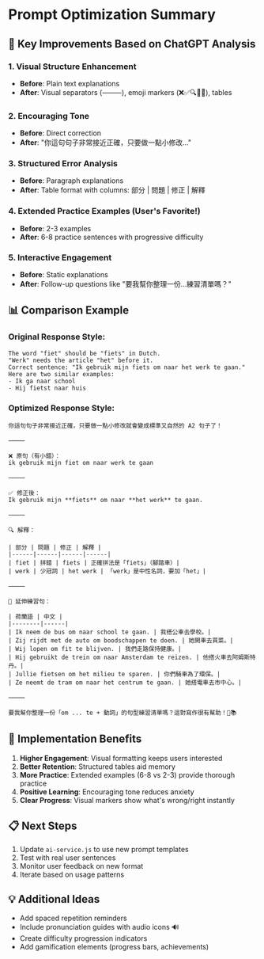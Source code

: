 # Prompt Optimization Summary

## 🎯 Key Improvements Based on ChatGPT Analysis

### 1. Visual Structure Enhancement
- **Before**: Plain text explanations
- **After**: Visual separators (⸻), emoji markers (❌✅🔍🧠🎯), tables

### 2. Encouraging Tone
- **Before**: Direct correction
- **After**: "你這句句子非常接近正確，只要做一點小修改..."

### 3. Structured Error Analysis
- **Before**: Paragraph explanations
- **After**: Table format with columns: 部分 | 問題 | 修正 | 解釋

### 4. Extended Practice Examples (User's Favorite!)
- **Before**: 2-3 examples
- **After**: 6-8 practice sentences with progressive difficulty

### 5. Interactive Engagement
- **Before**: Static explanations
- **After**: Follow-up questions like "要我幫你整理一份...練習清單嗎？"

## 📊 Comparison Example

### Original Response Style:
```
The word "fiet" should be "fiets" in Dutch. 
"Werk" needs the article "het" before it.
Correct sentence: "Ik gebruik mijn fiets om naar het werk te gaan."
Here are two similar examples:
- Ik ga naar school
- Hij fietst naar huis
```

### Optimized Response Style:
```
你這句句子非常接近正確，只要做一點小修改就會變成標準又自然的 A2 句子了！

⸻

❌ 原句（有小錯）：
ik gebruik mijn fiet om naar werk te gaan

⸻

✅ 修正後：
Ik gebruik mijn **fiets** om naar **het werk** te gaan.

⸻

🔍 解釋：

| 部分 | 問題 | 修正 | 解釋 |
|------|------|------|------|
| fiet | 拼錯 | fiets | 正確拼法是「fiets」（腳踏車）|
| werk | 少冠詞 | het werk | 「werk」是中性名詞，要加「het」|

⸻

🎯 延伸練習句：

| 荷蘭語 | 中文 |
|--------|------|
| Ik neem de bus om naar school te gaan. | 我搭公車去學校。|
| Zij rijdt met de auto om boodschappen te doen. | 她開車去買菜。|
| Wij lopen om fit te blijven. | 我們走路保持健康。|
| Hij gebruikt de trein om naar Amsterdam te reizen. | 他搭火車去阿姆斯特丹。|
| Jullie fietsen om het milieu te sparen. | 你們騎車為了環保。|
| Ze neemt de tram om naar het centrum te gaan. | 她搭電車去市中心。|

⸻

要我幫你整理一份「om ... te + 動詞」的句型練習清單嗎？這對寫作很有幫助！📄📚
```

## 🚀 Implementation Benefits

1. **Higher Engagement**: Visual formatting keeps users interested
2. **Better Retention**: Structured tables aid memory
3. **More Practice**: Extended examples (6-8 vs 2-3) provide thorough practice
4. **Positive Learning**: Encouraging tone reduces anxiety
5. **Clear Progress**: Visual markers show what's wrong/right instantly

## 📋 Next Steps

1. Update `ai-service.js` to use new prompt templates
2. Test with real user sentences
3. Monitor user feedback on new format
4. Iterate based on usage patterns

## 💡 Additional Ideas

- Add spaced repetition reminders
- Include pronunciation guides with audio icons 🔊
- Create difficulty progression indicators
- Add gamification elements (progress bars, achievements)